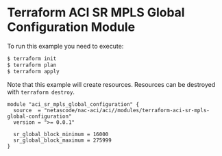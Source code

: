 <!-- BEGIN_TF_DOCS -->
# Terraform ACI SR MPLS Global Configuration Module

To run this example you need to execute:

```bash
$ terraform init
$ terraform plan
$ terraform apply
```

Note that this example will create resources. Resources can be destroyed with `terraform destroy`.

```hcl
module "aci_sr_mpls_global_configuration" {
  source  = "netascode/nac-aci/aci//modules/terraform-aci-sr-mpls-global-configuration"
  version = ">= 0.0.1"

  sr_global_block_minimum = 16000
  sr_global_block_maximum = 275999
}
```
<!-- END_TF_DOCS -->